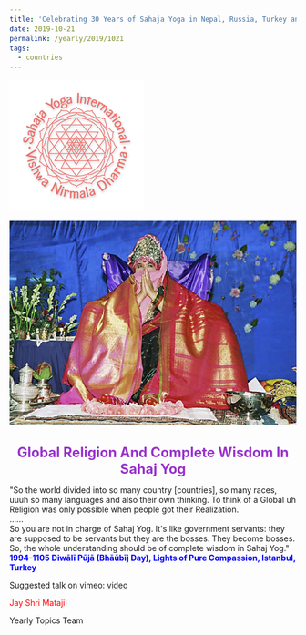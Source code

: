 ```yaml
---
title: 'Celebrating 30 Years of Sahaja Yoga in Nepal, Russia, Turkey and Ukraine, Post 20'
date: 2019-10-21
permalink: /yearly/2019/1021
tags:
  - countries
---
```


![PICTURE 9](/images/image9.png)

<div style="text-align: center"><img src="/images/image212.jpg" /></div>

<!-- ![PICTURE 44](/images/image.png),width="500" -->

<br>
<p style="color:DarkOrchid; text-align:center">
<font size="+2"><b>Global Religion And Complete Wisdom In Sahaj Yog</b><br></font>
</p>

<p>
"So the world divided into so many country [countries], so many races, uuuh so many languages and also their own thinking. To think of a Global uh Religion was only possible when people got their Realization.<br>
......<br>
So you are not in charge of Sahaj Yog. It's like government servants: they are supposed to be servants but they are the bosses. They become bosses.<br>
So, the whole understanding should be of complete wisdom in Sahaj Yog."<br>
<font color="blue"><b>1994-1105 Diwālī Pūjā (Bhāūbīj Day), Lights of Pure Compassion, Istanbul, Turkey</b></font><br>
</p>

Suggested talk on vimeo: <a href="https://vimeo.com/25924131"> video</a><br>

<p style="color:red;">Jay Shri Mataji!<br></p>

Yearly Topics Team